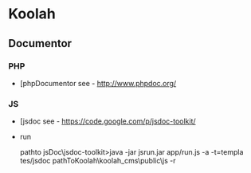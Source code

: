 Koolah
======

Documentor
-----------------

### PHP 
* [phpDocumentor see - http://www.phpdoc.org/

### JS 
* [jsdoc see - https://code.google.com/p/jsdoc-toolkit/
* run  

    pathto jsDoc\jsdoc-toolkit>java -jar jsrun.jar app/run.js -a -t=templa
    tes/jsdoc pathToKoolah\koolah_cms\public\js -r

